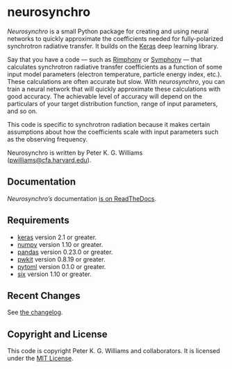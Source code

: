 # neurosynchro

*Neurosynchro* is a small Python package for creating and using neural networks
to quickly approximate the coefficients needed for fully-polarized synchrotron
radiative transfer. It builds on the [Keras](https://keras.io/) deep learning
library.

Say that you have a code — such as
[Rimphony](https://github.com/pkgw/rimphony/) or
[Symphony](https://github.com/AFD-Illinois/symphony) — that calculates
synchrotron radiative transfer coefficients as a function of some input model
parameters (electron temperature, particle energy index, etc.). These
calculations are often accurate but slow. With *neurosynchro*, you can train a
neural network that will quickly approximate these calculations with good
accuracy. The achievable level of accuracy will depend on the particulars of
your target distribution function, range of input parameters, and so on.

This code is specific to synchrotron radiation because it makes certain
assumptions about how the coefficients scale with input parameters such as the
observing frequency.

Neurosynchro is written by Peter K. G. Williams (<pwilliams@cfa.harvard.edu>).

## Documentation

*Neurosynchro’s* documentation
 [is on ReadTheDocs](https://neurosynchro.readthedocs.io/en/stable/).

## Requirements

- [keras](https://keras.io/) version 2.1 or greater.
- [numpy](https://www.numpy.org/) version 1.10 or greater.
- [pandas](https://pandas.pydata.org/) version 0.23.0 or greater.
- [pwkit](https://github.com/pkgw/pwkit/) version 0.8.19 or greater.
- [pytoml](https://github.com/avakar/pytoml) version 0.1.0 or greater.
- [six](https://six.readthedocs.io/) version 1.10 or greater.

## Recent Changes

See [the changelog](CHANGELOG.md).

## Copyright and License

This code is copyright Peter K. G. Williams and collaborators. It is licensed
under the [MIT License](https://opensource.org/licenses/MIT).

